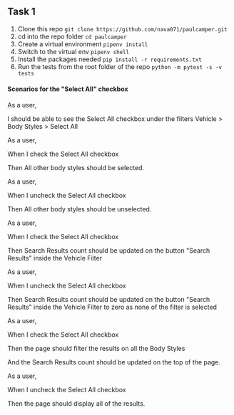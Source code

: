 ## Task 1
1. Clone this repo `git clone https://github.com/nava071/paulcamper.git`
2. cd into the repo folder `cd paulcamper`
3. Create a virtual environment `pipenv install`
4. Switch to the virtual env `pipenv shell` 
5. Install the packages needed `pip install -r requirements.txt`
6. Run the tests from the root folder of the repo
`python -m pytest -s -v tests`



#### Scenarios for the "Select All" checkbox

As a user, 

I should be able to see the Select All checkbox under the filters Vehicle > Body Styles > Select All


As a user, 

When I check the Select All checkbox

Then All other body styles should be selected.


As a user, 

When I uncheck the Select All checkbox

Then All other body styles should be unselected.


As a user, 

When I check the Select All checkbox

Then Search Results count should be updated on the button "Search Results" inside the Vehicle Filter


As a user, 

When I uncheck the Select All checkbox

Then Search Results count should be updated on the button "Search Results" inside the Vehicle Filter to zero as none of the filter is selected


As a user, 

When I check the Select All checkbox

Then the page should filter the results on all the Body Styles 

And the Search Results count should be updated on the top of the page.


As a user, 

When I uncheck the Select All checkbox

Then the page should display all of the results.